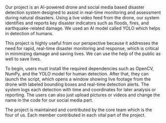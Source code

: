 Our project is an AI-powered drone and social media based disaster detection system designed to assist in real-time monitoring and assessment during natural disasters. Using a live video feed from the drone, our system identifies and reports key disaster indicators such as floods, fires, and earthquake-related damage. We used an AI model called YOLO which helps in detection of humans. 

This project is highly useful from our perspective because it addresses the need for rapid, real-time disaster monitoring and response, which is critical in minimizing damage and saving lives. We can use the help of the public as well to save lives. 

To begin, users must install the required dependencies such as OpenCV, NumPy, and the YOLO model for human detection. After that, they can launch the script, which opens a window showing live footage from the drone with labeled bounding boxes and real-time detection alerts. The system logs each detection with time and coordinates for later analysis or reporting. The users can also just upload pictures or videos and change the name in the code for our social media part.

The project is maintained and contributed by the core team which is the four of us. Each member contributed in each vital part of the project.
